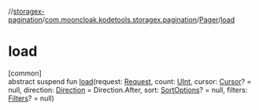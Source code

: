 //[storagex-pagination](../../../index.md)/[com.mooncloak.kodetools.storagex.pagination](../index.md)/[Pager](index.md)/[load](load.md)

# load

[common]\
abstract suspend fun [load](load.md)(request: [Request](index.md), count: [UInt](https://kotlinlang.org/api/latest/jvm/stdlib/kotlin/-u-int/index.html), cursor: [Cursor](../-cursor/index.md)? = null, direction: [Direction](../-direction/index.md) = Direction.After, sort: [SortOptions](../-sort-options/index.md)? = null, filters: [Filters](index.md)? = null)
